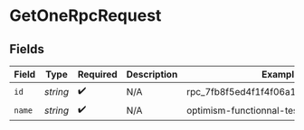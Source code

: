 # GetOneRpcRequest


## Fields

| Field                                | Type                                 | Required                             | Description                          | Example                              |
| ------------------------------------ | ------------------------------------ | ------------------------------------ | ------------------------------------ | ------------------------------------ |
| `id`                                 | *string*                             | :heavy_check_mark:                   | N/A                                  | rpc_7fb8f5ed4f1f4f06a18d86f78676d71d |
| `name`                               | *string*                             | :heavy_check_mark:                   | N/A                                  | optimism-functionnal-tests           |